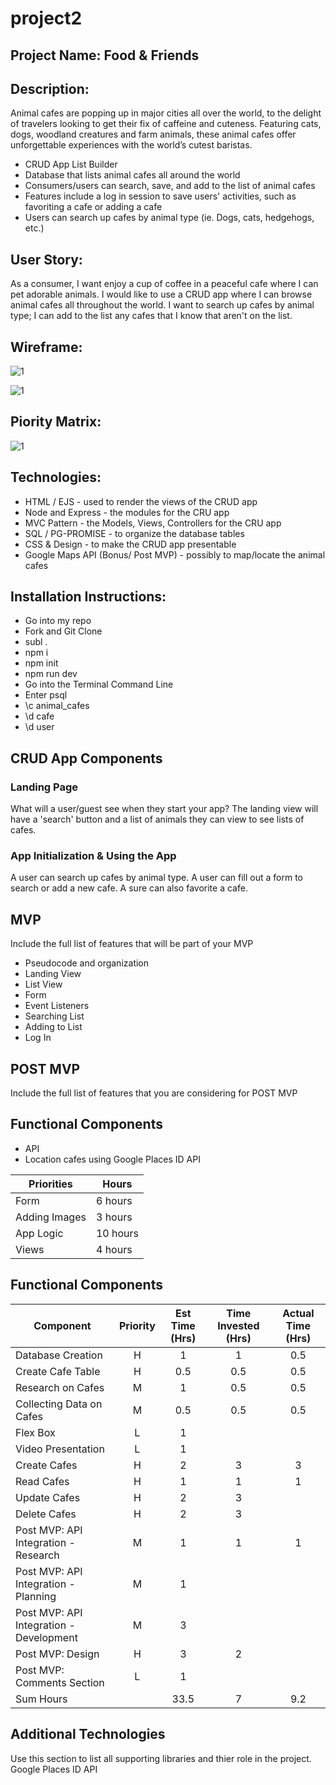 # project2

## Project Name: Food & Friends

## Description: 

Animal cafes are popping up in major cities all over the world, to the delight of travelers looking to get their fix of caffeine and cuteness. Featuring cats, dogs, woodland creatures and farm animals, these animal cafes offer unforgettable experiences with the world’s cutest baristas.

- CRUD App List Builder
- Database that lists animal cafes all around the world 
- Consumers/users can search, save, and add to the list of animal cafes 
- Features include a log in session to save users' activities, such as favoriting a cafe or adding a cafe 
- Users can search up cafes by animal type (ie. Dogs, cats, hedgehogs, etc.)

## User Story: 
As a consumer, I want enjoy a cup of coffee in a peaceful cafe where I can pet adorable animals. I would like to use a CRUD app where I can browse animal cafes all throughout the world. I want to search up cafes by animal type; I can add to the list any cafes that I know that aren't on the list.


## Wireframe:

![1](https://git.generalassemb.ly/darasy/project2/blob/master/imgs/IMG_6053.JPG?raw=true)

![1](https://git.generalassemb.ly/darasy/project2/blob/master/imgs/IMG_6054.JPG?raw=true)


## Piority Matrix:

![1](https://git.generalassemb.ly/darasy/project2/blob/master/imgs/FullSizeRender.jpg?raw=true)


## Technologies: 
- HTML / EJS - used to render the views of the CRUD app
- Node and Express - the modules for the CRU app 
- MVC Pattern - the Models, Views, Controllers for the CRU app 
- SQL / PG-PROMISE - to organize the database tables 
- CSS & Design - to make the CRUD app presentable 
- Google Maps API (Bonus/ Post MVP) - possibly to map/locate the animal cafes

## Installation Instructions: 
- Go into my repo
- Fork and Git Clone
- subl . 
- npm i 
- npm init 
- npm run dev
- Go into the Terminal Command Line
- Enter psql 
- \c animal_cafes 
- \d cafe 
- \d user 


## CRUD App Components

### Landing Page
What will a user/guest see when they start your app?
The landing view will have a 'search' button and a list of animals they can view to see lists of cafes. 

###  App Initialization & Using the App
A user can search up cafes by animal type. A user can fill out a form to search or add a new cafe. A sure can also favorite a cafe. 


## MVP 

Include the full list of features that will be part of your MVP 
- Pseudocode and organization
- Landing View
- List View
- Form 
- Event Listeners
- Searching List
- Adding to List
- Log In


## POST MVP

Include the full list of features that you are considering for POST MVP
## Functional Components

- API
- Location cafes using Google Places ID API 



|  Priorities | Hours | 
|---|---| 
|Form | 6 hours |
|Adding Images | 3 hours |
|App Logic | 10 hours |
|Views| 4 hours |








## Functional Components
|   Component   |   Priority    |   Est Time (Hrs)  |   Time Invested (Hrs) |   Actual Time (Hrs)   |
|   --- |   :---:   |   :---:   |   :---:   |   :---:   |
|   Database Creation   |   H   |   1   |   1   |   0.5 |
|   Create Cafe Table   |   H   |   0.5 |   0.5 |   0.5 |
|   Research on Cafes   |   M   |   1   |   0.5    |   0.5    |
|   Collecting Data on Cafes   |   M   |   0.5   |   0.5    |   0.5    |
|   Flex Box    |   L   |   1 |       |       |
|   Video Presentation  |   L   |   1   |       |       |
|   Create Cafes  |   H   |   2 |   3 |   3 |
|   Read Cafes  |   H   |   1   |   1    |    1   |
|   Update Cafes |   H   |   2   |   3    |       |
|   Delete Cafes   |   H   |   2   |   3    |       |
|   Post MVP: API Integration - Research    |   M   |   1   |   1    |   1    |
|   Post MVP: API Integration - Planning    |   M   |   1 |       |       |
|   Post MVP: API Integration - Development |   M   |   3 |       |       |
|   Post MVP: Design    |   H   |   3 |    2   |       |
|   Post MVP: Comments Section  |   L   |   1 |       |       |
|   Sum Hours   |       |   33.5    |   7   |   9.2 |











## Additional Technologies
 Use this section to list all supporting libraries and thier role in the project. 
 Google Places ID API


